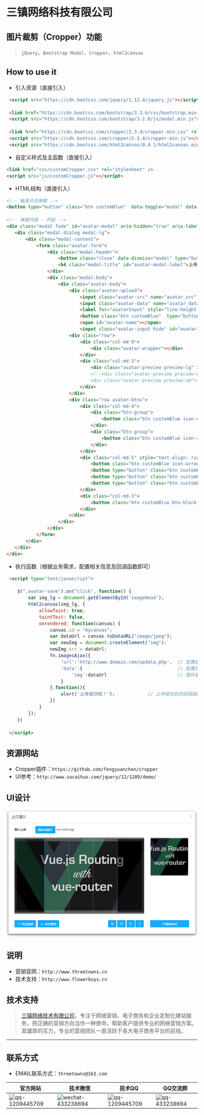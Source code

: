 # 三镇网络科技有限公司

## 图片裁剪（Cropper）功能
>`jQuery`、`Bootstrap Modal`、`Cropper`、`html2canvas`

## How to use it
* 引入资源（直接引入）
``` html
 <script src="https://cdn.bootcss.com/jquery/1.12.4/jquery.js"></script>

 <link href="https://cdn.bootcss.com/bootstrap/3.3.6/css/bootstrap.min.css" rel="stylesheet" />
 <script src="https://cdn.bootcss.com/bootstrap/3.2.0/js/modal.min.js"></script>

 <link href="https://cdn.bootcss.com/cropper/2.3.4/cropper.min.css" rel="stylesheet" />
 <script src="https://cdn.bootcss.com/cropper/2.3.4/cropper.min.js"></script>
 <script src="https://cdn.bootcss.com/html2canvas/0.4.1/html2canvas.min.js"></script>
```

* 自定义样式及主函数（直接引入）
```html
<link href="css/customCropper.css" rel="stylesheet" />
<script src="js/customCropper.js"></script>
```

* HTML结构（直接引入）
 ```html
 <!-- 触发点击弹窗 -->
 <button type="button" class="btn customBlue"  data-toggle="modal" data-target="#avatar-modal" style="margin: 10px;">修改头像</button>

 <!-- 弹窗内容 - 开始 -->
 <div class="modal fade" id="avatar-modal" aria-hidden="true" aria-labelledby="avatar-modal-label" role="dialog" tabindex="-1">
    <div class="modal-dialog modal-lg">
        <div class="modal-content">
            <form class="avatar-form">
                <div class="modal-header">
                    <button class="close" data-dismiss="modal" type="button">&times;</button>
                    <h4 class="modal-title" id="avatar-modal-label">上传图片</h4>
                </div>
                <div class="modal-body">
                    <div class="avatar-body">
                        <div class="avatar-upload">
                            <input class="avatar-src" name="avatar_src" type="hidden">
                            <input class="avatar-data" name="avatar_data" type="hidden">
                            <label for="avatarInput" style="line-height: 35px;">图片上传</label>
                            <button class="btn customBlue"  type="button" style="height: 35px;" onClick="$('input[id=avatarInput]').click();">请选择图片</button>
                            <span id="avatar-name"></span>
                            <input class="avatar-input hide" id="avatarInput" name="avatar_file" type="file"></div>
                        <div class="row">
                            <div class="col-md-9">
                                <div class="avatar-wrapper"></div>
                            </div>
                            <div class="col-md-3">
                                <div class="avatar-preview preview-lg" id="imageHead"></div>
                                <!--<div class="avatar-preview preview-md"></div>
                                <div class="avatar-preview preview-sm"></div>-->
                            </div>
                        </div>
                        <div class="row avatar-btns">
                            <div class="col-md-4">
                                <div class="btn-group">
                                    <button class="btn customBlue icon-undo" data-method="rotate" data-option="-90" type="button"> 向左旋转</button>
                                </div>
                                <div class="btn-group">
                                    <button class="btn customBlue icon-repeat" data-method="rotate" data-option="90" type="button"> 向右旋转</button>
                                </div>
                            </div>
                            <div class="col-md-5" style="text-align: right;">
                                <button class="btn customBlue icon-arrows" data-method="setDragMode" data-option="move" type="button" title="移动"></button>
                                <button type="button" class="btn customBlue icon-search-plus" data-method="zoom" data-option="0.1" title="放大图片"></button>
                                <button type="button" class="btn customBlue icon-search-minus" data-method="zoom" data-option="-0.1" title="缩小图片"></button>
                                <button type="button" class="btn customBlue icon-refresh" data-method="reset" title="重置图片"></button>
                            </div>
                            <div class="col-md-3">
                                <button class="btn customBlue btn-block avatar-save icon-save" type="button"> 保存修改</button>
                            </div>
                        </div>
                    </div>
                </div>
            </form>
        </div>
    </div>
</div>
```

* 执行函数（根据业务需求，配置相关信息及回调函数即可）
```html
 <script type="text/javascript">

	$(".avatar-save").on("click", function() {
		var img_lg = document.getElementById('imageHead');
		html2canvas(img_lg, {
			allowTaint: true,
			taintTest: false,
			onrendered: function(canvas) {
				canvas.id = "mycanvas";
				var dataUrl = canvas.toDataURL("image/jpeg");
				var newImg = document.createElement("img");
				newImg.src = dataUrl;
				fn.imagesAjax({
					'url':'http://www.domain.com/updata.php',  // 配置后台上传地址
					'data':{                                   // 配置后台上传AJAX的data属性
						'img':dataUrl                          // 图片是 dataUrl
					}
				},function(){
					alert('上传成功啦！');			// 上传成功后的回调函数
				})
			}
		});
	})	

 </script>
```

## 资源网站
* Cropper插件：`https://github.com/fengyuanchen/cropper`
* UI参考：`http://www.sucaihuo.com/jquery/12/1289/demo/`

## UI设计
![ui design](UI/ui.jpg)

## 说明
* 营销官网：`http://www.threetowns.cn`
* 技术支持：`http://www.flowerboys.cn`

## 技术支持
>[三镇网络技术有限公司](http://www.threetowns.cn)，专注于网络营销、电子商务和企业定制化建站服务，把正确的营销方向当作一种使命，帮助客户提供专业的网络营销方案。其雄厚的实力，专业的营销团队一直活跃于各大电子商务平台的前线。

***

## 联系方式

* EMAIL联系方式：`threetowns@163.com`

| 官方网站 | 技术微信 | 技术QQ | QQ交流群 |
|--------|--------|--------|--------|
|![qq-1209445709](https://github.com/threetowns/About/raw/master/qrCode/website_threetowns.cn.jpg)|![wechat-433238694](https://github.com/threetowns/About/raw/master/qrCode/wechat_yonger_lei.jpg)|   ![qq-1209445709](https://github.com/threetowns/About/raw/master/qrCode/qq_1209445709.jpg)     |    ![qq-433238694](https://github.com/threetowns/About/raw/master/qrCode/qqGroup_433238694.jpg)    |
